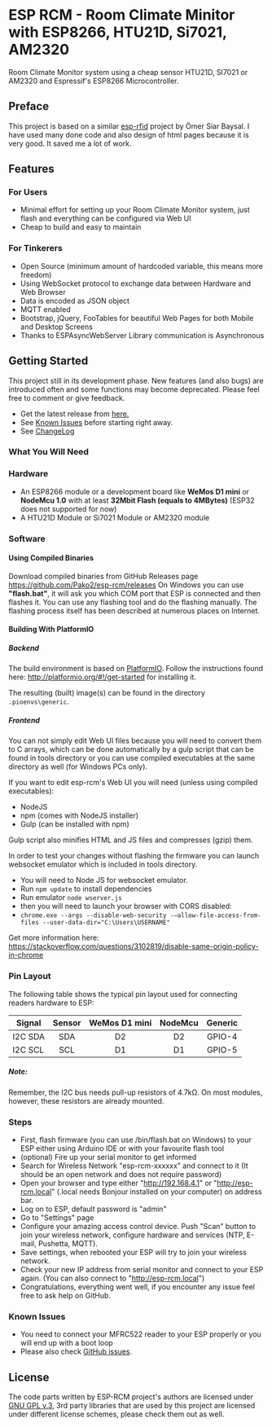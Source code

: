# ESP RCM - Room Climate Minitor with ESP8266, HTU21D, Si7021, AM2320

Room Climate Monitor system using a cheap sensor HTU21D, SI7021 or AM2320 and Espressif's ESP8266 Microcontroller. 

## Preface
This project is based on a similar [esp-rfid](https://github.com/esprfid/esp-rfid) project by Ömer Siar Baysal. I have used many done code and also design of html pages because it is very good. It saved me a lot of work.

## Features
### For Users
* Minimal effort for setting up your Room Climate Monitor system, just flash and everything can be configured via Web UI
* Cheap to build and easy to maintain
### For Tinkerers
* Open Source (minimum amount of hardcoded variable, this means more freedom)
* Using WebSocket protocol to exchange data between Hardware and Web Browser
* Data is encoded as JSON object
* MQTT enabled
* Bootstrap, jQuery, FooTables for beautiful Web Pages for both Mobile and Desktop Screens
* Thanks to ESPAsyncWebServer Library communication is Asynchronous

## Getting Started
This project still in its development phase. New features (and also bugs) are introduced often and some functions may become deprecated. Please feel free to comment or give feedback.

* Get the latest release from [here.](https://github.com/Pako2/esp-rcm/releases)
* See [Known Issues](https://github.com/Pako2/esp-rcm#known-issues) before starting right away.
* See [ChangeLog](https://github.com/Pako2/esp-rcm/blob/dev/CHANGELOG.md)

### What You Will Need
### Hardware
* An ESP8266 module or a development board like **WeMos D1 mini** or **NodeMcu 1.0** with at least **32Mbit Flash (equals to 4MBytes)** (ESP32 does not supported for now)
* A HTU21D Module or Si7021 Module or AM2320 module


### Software
#### Using Compiled Binaries
Download compiled binaries from GitHub Releases page
https://github.com/Pako2/esp-rcm/releases
On Windows you can use **"flash.bat"**, it will ask you which COM port that ESP is connected and then flashes it. You can use any flashing tool and do the flashing manually. The flashing process itself has been described at numerous places on Internet.

#### Building With PlatformIO
##### Backend
The build environment is based on [PlatformIO](http://platformio.org). Follow the instructions found here: http://platformio.org/#!/get-started for installing it.

The resulting (built) image(s) can be found in the directory ```.pioenvs\generic```.

##### Frontend
You can not simply edit Web UI files because you will need to convert them to C arrays, which can be done automatically by a gulp script that can be found in tools directory or you can use compiled executables at the same directory as well (for Windows PCs only).

If you want to edit esp-rcm's Web UI you will need (unless using compiled executables):
* NodeJS
* npm (comes with NodeJS installer)
* Gulp (can be installed with npm)

Gulp script also minifies HTML and JS files and compresses (gzip) them. 

In order to test your changes without flashing the firmware you can launch websocket emulator which is included in tools directory.
* You will need to Node JS for websocket emulator.
* Run ```npm update``` to install dependencies
* Run emulator  ```node wserver.js```
* then you will need to launch your browser with CORS disabled:
* ```chrome.exe --args --disable-web-security -–allow-file-access-from-files --user-data-dir="C:\Users\USERNAME"```

Get more information here: https://stackoverflow.com/questions/3102819/disable-same-origin-policy-in-chrome


### Pin Layout

The following table shows the typical pin layout used for connecting readers hardware to ESP:

| Signal    | Sensor | WeMos D1 mini | NodeMcu | Generic     |
|-----------|:------:|:-------------:|:-------:|:-----------:|
| I2C SDA   |  SDA   | D2            | D2      | GPIO-4      |
| I2C SCL   |  SCL   | D1            | D1      | GPIO-5     |
##### Note:
Remember, the I2C bus needs pull-up resistors of 4.7kΩ. On most modules, however, these resistors are already mounted.
### Steps
* First, flash firmware (you can use /bin/flash.bat on Windows) to your ESP either using Arduino IDE or with your favourite flash tool
* (optional) Fire up your serial monitor to get informed
* Search for Wireless Network "esp-rcm-xxxxxx" and connect to it (It should be an open network and does not require password)
* Open your browser and type either "http://192.168.4.1" or "http://esp-rcm.local" (.local needs Bonjour installed on your computer) on address bar.
* Log on to ESP, default password is "admin"
* Go to "Settings" page
* Configure your amazing access control device. Push "Scan" button to join your wireless network, configure hardware and services (NTP, E-mail, Pushetta, MQTT).
* Save settings, when rebooted your ESP will try to join your wireless network.
* Check your new IP address from serial monitor and connect to your ESP again. (You can also connect to "http://esp-rcm.local")
* Congratulations, everything went well, if you encounter any issue feel free to ask help on GitHub.

### Known Issues
* You need to connect your MFRC522 reader to your ESP properly or you will end up with a boot loop
* Please also check [GitHub issues](https://github.com/Pako2/esp-rcm/issues).

## License
The code parts written by ESP-RCM project's authors are licensed under [GNU GPL v.3](https://www.gnu.org/licenses/gpl.html), 3rd party libraries that are used by this project are licensed under different license schemes, please check them out as well.